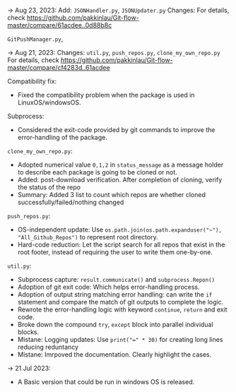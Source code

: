 -> Aug 23, 2023:
Add: `JSONHandler.py`, `JSONUpdater.py`
Changes: 
For details, check https://github.com/pakkinlau/Git-flow-master/compare/61acdee..0d88b8c

`GitPushManager.py`, 

-> Aug 21, 2023:
Changes: `util.py`, `push_repos.py`, `clone_my_own_repo.py`
For details, check https://github.com/pakkinlau/Git-flow-master/compare/cf4283d..61acdee

Compatibility fix:
- Fixed the compatibility problem when the package is used in LinuxOS/windowsOS. 

Subprocess:
- Considered the exit-code provided by git commands to improve the error-handling of the package. 

`clone_my_own_repo.py`:
- Adopted numerical value `0,1,2` in `status_message` as a message holder to describe each package is going to be cloned or not. 
- Added: post-download verification. After completion of cloning, verify the status of the repo
- Summary: Added 3 list to count which repos are whether cloned successfully/failed/nothing changed 

`push_repos.py`:
- OS-independent update: Use `os.path.join(os.path.expanduser("~"), "All_Github_Repos")` to represent root directory.
- Hard-code reduction: Let the script search for all repos that exist in the root footer, instead of requiring the user to write them one-by-one.

`util.py`:
- Subprocess capture: `result.communicate()` and `subprocess.Repon()`
- Adoption of git exit code: Which helps error-handling process. 
- Adoption of output string matching error handling: can write the `if` statement and compare the match of git outputs to complete the logic. 
- Rewrote the error-handling logic with keyword `continue`, `return` and exit code. 
- Broke down the compound `try`, `except` block into parallel individual blocks. 
- Mistane: Logging updates: Use `print("=" * 30)` for creating long lines reducing reduntancy
- Mistane: Imrpoved the documentation. Clearly highlight the cases. 


-> 21 Jul 2023:
- A Basic version that could be run in windows OS is released. 